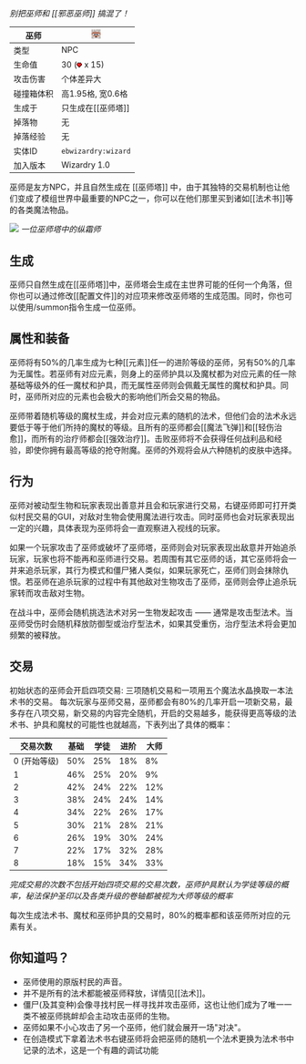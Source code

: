 _别把巫师和 [[邪恶巫师]] 搞混了！_

| 巫师 | ![](images/icons/wizard.png) |
|--------|-------|
| 类型 | NPC |
| 生命值 | 30 (![](images/icons/heart.png) x 15)|
| 攻击伤害 | 个体差异大 |
| 碰撞箱体积 | 高1.95格, 宽0.6格 |
| 生成于 | 只生成在[[巫师塔]] |
| 掉落物 | 无 |
| 掉落经验 | 无 |
| 实体ID | `ebwizardry:wizard` |
| 加入版本 | Wizardry 1.0 |

巫师是友方NPC，并且自然生成在 [[巫师塔]] 中，由于其独特的交易机制也让他们变成了模组世界中最重要的NPC之一，你可以在他们那里买到诸如[[法术书]]等的各类魔法物品。

![](https://media.forgecdn.net/attachments/202/398/2017-01-16_20.png)
_一位巫师塔中的纵霜师_

## 生成
巫师只自然生成在[[巫师塔]]中，巫师塔会生成在主世界可能的任何一个角落，但你也可以通过修改[[配置文件]]的对应项来修改巫师塔的生成范围。同时，你也可以使用/summon指令生成一位巫师。

## 属性和装备
巫师将有50%的几率生成为七种[[元素]]任一的进阶等级的巫师，另有50%的几率为无属性。若巫师有对应元素，则身上的巫师护具以及魔杖都为对应元素的任一除基础等级外的任一魔杖和护具，而无属性巫师则会佩戴无属性的魔杖和护具。同时，巫师所对应的元素也会极大的影响他们所会交易的物品。

巫师带着随机等级的魔杖生成，并会对应元素的随机的法术，但他们会的法术永远要低于等于他们所持的魔杖的等级。且所有的巫师都会[[魔法飞弹]]和[[轻伤治愈]]，而所有的治疗师都会[[强效治疗]]。击败巫师将不会获得任何战利品和经验，即使你拥有最高等级的抢夺附魔。巫师的外观将会从六种随机的皮肤中选择。

## 行为
巫师对被动型生物和玩家表现出善意并且会和玩家进行交易，右键巫师即可打开类似村民交易的GUI，对敌对生物会使用魔法进行攻击。同时巫师也会对玩家表现出一定的兴趣，具体表现为巫师将会一直观察进入视线的玩家。

如果一个玩家攻击了巫师或破坏了巫师塔，巫师则会对玩家表现出敌意并开始追杀玩家，玩家也将不能再和巫师进行交易。若周围有其它巫师的话，其它巫师将会一并来追杀玩家，其行为模式和僵尸猪人类似，如果玩家死亡，巫师们则会抹除仇恨。若巫师在追杀玩家的过程中有其他敌对生物攻击了巫师，巫师则会停止追杀玩家转而攻击敌对生物。

在战斗中，巫师会随机挑选法术对另一生物发起攻击 —— 通常是攻击型法术。当巫师受伤时会随机释放防御型或治疗型法术，如果其受重伤，治疗型法术将会更加频繁的被释放。

## 交易
初始状态的巫师会开启四项交易: 三项随机交易和一项用五个魔法水晶换取一本法术书的交易。 每次玩家与巫师交易，巫师都会有80%的几率开启一项新交易，最多存在八项交易，新交易的内容完全随机，开启的交易越多，能获得更高等级的法术书、护具和魔杖的可能性也就越高，下表列出了具体的概率：

| 交易次数   | 基础 | 学徒 | 进阶 | 大师 |
|--------------------|-------|------------|----------|--------|
| 0 (开始等级)| 50%   | 25%        | 18%      | 8%     |
| 1                  | 46%   | 25%        | 20%      | 9%     |
| 2                  | 42%   | 24%        | 22%      | 12%    |
| 3                  | 38%   | 24%        | 24%      | 14%    |
| 4                  | 34%   | 22%        | 26%      | 17%    |
| 5                  | 30%   | 21%        | 28%      | 21%    |
| 6                  | 26%   | 19%        | 30%      | 24%    |
| 7                  | 22%   | 17%        | 32%      | 28%    |
| 8                  | 18%   | 15%        | 34%      | 33%    |

_完成交易的次数不包括开始四项交易的交易次数，巫师护具默认为学徒等级的概率，秘法保护圣印以及各类升级的卷轴都被视为大师等级的概率_

每次生成法术书、魔杖和巫师护具的交易时，80%的概率都和该巫师所对应的元素有关。

## 你知道吗？
- 巫师使用的原版村民的声音。
- 并不是所有的法术都能被巫师释放，详情见[[法术]]。
- 僵尸(及其变种)会像寻找村民一样寻找并攻击巫师，这也让他们成为了唯一一类不被巫师挑衅却会主动攻击巫师的生物。
- 巫师如果不小心攻击了另一个巫师，他们就会展开一场"对决"。
- 在创造模式下拿着法术书右键巫师将会把巫师的随机一个法术更换为法术书中记录的法术，这是一个有趣的调试功能
